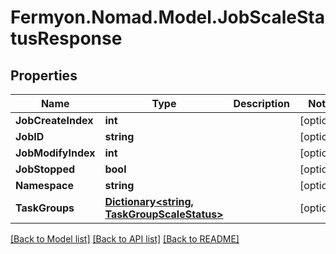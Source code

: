 # Fermyon.Nomad.Model.JobScaleStatusResponse

## Properties

Name | Type | Description | Notes
------------ | ------------- | ------------- | -------------
**JobCreateIndex** | **int** |  | [optional] 
**JobID** | **string** |  | [optional] 
**JobModifyIndex** | **int** |  | [optional] 
**JobStopped** | **bool** |  | [optional] 
**Namespace** | **string** |  | [optional] 
**TaskGroups** | [**Dictionary&lt;string, TaskGroupScaleStatus&gt;**](TaskGroupScaleStatus.md) |  | [optional] 

[[Back to Model list]](../README.md#documentation-for-models) [[Back to API list]](../README.md#documentation-for-api-endpoints) [[Back to README]](../README.md)


